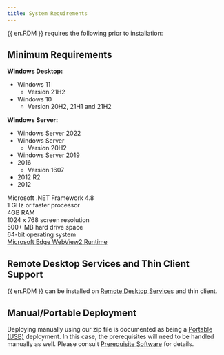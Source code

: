 ```yaml
---
title: System Requirements
---
```

{{ en.RDM }} requires the following prior to installation: 

## Minimum Requirements 

**Windows Desktop:**  

* Windows 11 
    * Version 21H2 
* Windows 10 
    * Version 20H2, 21H1 and 21H2 

**Windows Server:**  

* Windows Server 2022 
* Windows Server 
    * Version 20H2 
* Windows Server 2019 
* 2016 
    * Version 1607 
* 2012 R2 
* 2012 

Microsoft .NET Framework 4.8  
1 GHz or faster processor  
4GB RAM  
1024 x 768 screen resolution  
500+ MB hard drive space  
64-bit operating system  
[Microsoft Edge WebView2 Runtime](/kb/remote-desktop-manager/knowledge-base/download-microsoft-edge-chromium/)  

## Remote Desktop Services and Thin Client Support 

{{ en.RDM }} can be installed on [Remote Desktop Services](/rdm/windows/installation/client/terminal-services/) and thin client. 

## Manual/Portable Deployment 

Deploying manually using our zip file is documented as being a [Portable (USB)](/rdm/windows/installation/client/portable-usb/) deployment. In this case, the prerequisites will need to be handled manually as well. Please consult [Prerequisite Software](/rdm/windows/overview/system-requirements/prerequisite-software/) for details. 
